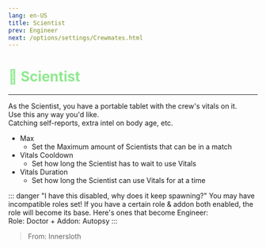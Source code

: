 ```yaml
---
lang: en-US
title: Scientist
prev: Engineer
next: /options/settings/Crewmates.html
---
```


# <font color="#8ee98e">🔬 <b>Scientist</b></font> <Badge text="Vanilla" type="tip" vertical="middle"/>
---

As the Scientist, you have a portable tablet with the crew's vitals on it.<br>
Use this any way you'd like.<br>
Catching self-reports, extra intel on body age, etc.
* Max
  * Set the Maximum amount of Scientists that can be in a match
* Vitals Cooldown
  * Set how long the Scientist has to wait to use Vitals
* Vitals Duration
  * Set how long the Scientist can use Vitals for at a time

::: danger "I have this disabled, why does it keep spawning?"
You may have incompatible roles set! If you have a certain role & addon both enabled, the role will become its base. Here's ones that become Engineer:<br>
Role: Doctor + Addon: Autopsy
:::

> From: Innersloth